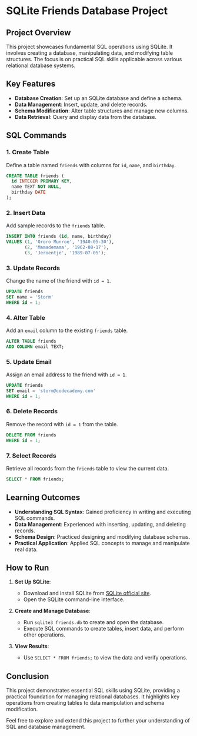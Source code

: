 # SQLite Friends Database Project

## Project Overview

This project showcases fundamental SQL operations using SQLite. It involves creating a database, manipulating data, and modifying table structures. The focus is on practical SQL skills applicable across various relational database systems.

## Key Features

- **Database Creation**: Set up an SQLite database and define a schema.
- **Data Management**: Insert, update, and delete records.
- **Schema Modification**: Alter table structures and manage new columns.
- **Data Retrieval**: Query and display data from the database.

## SQL Commands

### 1. Create Table

Define a table named `friends` with columns for `id`, `name`, and `birthday`.

```sql
CREATE TABLE friends (
  id INTEGER PRIMARY KEY,
  name TEXT NOT NULL,
  birthday DATE
);
```

### 2. Insert Data

Add sample records to the `friends` table.

```sql
INSERT INTO friends (id, name, birthday)
VALUES (1, 'Ororo Munroe', '1940-05-30'),
       (2, 'Mamademama', '1962-08-17'),
       (3, 'Jeroentje', '1989-07-05');
```

### 3. Update Records

Change the name of the friend with `id = 1`.

```sql
UPDATE friends
SET name = 'Storm'
WHERE id = 1;
```

### 4. Alter Table

Add an `email` column to the existing `friends` table.

```sql
ALTER TABLE friends
ADD COLUMN email TEXT;
```

### 5. Update Email

Assign an email address to the friend with `id = 1`.

```sql
UPDATE friends
SET email = 'storm@codecademy.com'
WHERE id = 1;
```

### 6. Delete Records

Remove the record with `id = 1` from the table.

```sql
DELETE FROM friends
WHERE id = 1;
```

### 7. Select Records

Retrieve all records from the `friends` table to view the current data.

```sql
SELECT * FROM friends;
```

## Learning Outcomes

- **Understanding SQL Syntax**: Gained proficiency in writing and executing SQL commands.
- **Data Management**: Experienced with inserting, updating, and deleting records.
- **Schema Design**: Practiced designing and modifying database schemas.
- **Practical Application**: Applied SQL concepts to manage and manipulate real data.

## How to Run

1. **Set Up SQLite**:
   - Download and install SQLite from [SQLite official site](https://www.sqlite.org/download.html).
   - Open the SQLite command-line interface.

2. **Create and Manage Database**:
   - Run `sqlite3 friends.db` to create and open the database.
   - Execute SQL commands to create tables, insert data, and perform other operations.

3. **View Results**:
   - Use `SELECT * FROM friends;` to view the data and verify operations.

## Conclusion

This project demonstrates essential SQL skills using SQLite, providing a practical foundation for managing relational databases. It highlights key operations from creating tables to data manipulation and schema modification.

Feel free to explore and extend this project to further your understanding of SQL and database management.
